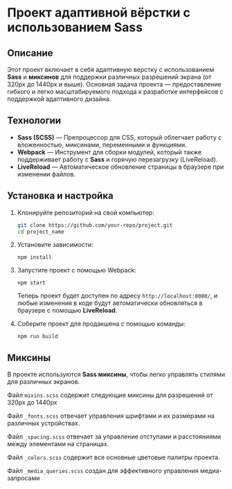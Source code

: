 # Проект адаптивной вёрстки с использованием Sass

## Описание

Этот проект включает в себя адаптивную верстку с использованием **Sass** и **миксинов** для поддержки различных разрешений экрана (от 320px до 1440px и выше). Основная задача проекта — предоставление гибкого и легко масштабируемого подхода к разработке интерфейсов с поддержкой адаптивного дизайна.

## Технологии

- **Sass (SCSS)** — Препроцессор для CSS, который облегчает работу с вложенностью, миксинами, переменными и функциями.
- **Webpack** — Инструмент для сборки модулей, который также поддерживает работу с **Sass** и горячую перезагрузку (LiveReload).
- **LiveReload** — Автоматическое обновление страницы в браузере при изменении файлов.

## Установка и настройка

1. Клонируйте репозиторий на свой компьютер:

   ```bash
   git clone https://github.com/your-repo/project.git
   cd project_name
   ```

2. Установите зависимости:

   `npm install`

3. Запустите проект с помощью Webpack:

   ````npm start````

   Теперь проект будет доступен по адресу `http://localhost:8080/`, и любые изменения в коде будут автоматически обновляться в браузере с помощью **LiveReload**.

4. Соберите проект для продакшена с помощью команды:
    
    ```npm run build```

## Миксины 
В проекте используются **Sass миксины**, чтобы легко управлять стилями для различных экранов. 

Файл `mixins.scss` содержит следующие миксины для разрешений от 320px до 1440px

Файл `_fonts.scss` отвечает управления шрифтами и их размерами на различных устройствах.

Файл `_spacing.scss` отвечает за управление отступами и расстояниями между элементами на страницах.

Файл `_colors.scss` содержит все основные цветовые палитры проекта.

Файл `_media_queries.scss` создан для эффективного управления медиа-запросами



